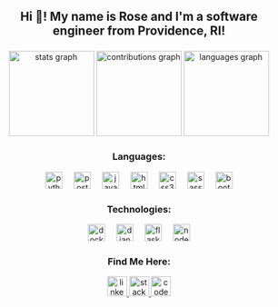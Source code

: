 <h2 align="center">Hi 👋! My name is Rose and I'm a software engineer from Providence, RI!</h2>

###

<div align="center">
  <img src="https://github-readme-stats.vercel.app/api?username=RNedder&theme=vue-dark&show_icons=true&hide_border=false&count_private=true" height="150" alt="stats graph"  />
  <img src="https://github-readme-streak-stats.herokuapp.com/?user=RNedder&theme=vue-dark&hide_border=false" height="150" alt="contributions graph" />
  <img src="https://github-readme-stats.vercel.app/api/top-langs/?username=RNedder&theme=vue-dark&show_icons=true&hide_border=false&layout=compact" height="150" alt="languages graph"  />
</div>

###

<div align="center">
  <h3>Languages: </h3>
  <img src="https://cdn.jsdelivr.net/gh/devicons/devicon/icons/python/python-original.svg" height="30" alt="python logo"  />
  <img width="12" />
  <img src="https://cdn.jsdelivr.net/gh/devicons/devicon/icons/postgresql/postgresql-original.svg" height="30" alt="postgresql logo"  />
  <img width="12" />
  <img src="https://cdn.jsdelivr.net/gh/devicons/devicon@latest/icons/javascript/javascript-original.svg" height="30" alt="javascript logo" />
  <img width="12" />
  <img src="https://cdn.jsdelivr.net/gh/devicons/devicon/icons/html5/html5-original.svg" height="30" alt="html5 logo"  />
  <img width="12" />
  <img src="https://cdn.jsdelivr.net/gh/devicons/devicon/icons/css3/css3-original.svg" height="30" alt="css3 logo"  />
  <img width="12" />
  <img src="https://cdn.jsdelivr.net/gh/devicons/devicon/icons/sass/sass-original.svg" height="30" alt="sass logo"  />
  <img width="12" />
  <img src="https://cdn.jsdelivr.net/gh/devicons/devicon/icons/bootstrap/bootstrap-original.svg" height="30" alt="bootstrap logo"  />

  <h3>Technologies: </h3>
  <img src="https://cdn.jsdelivr.net/gh/devicons/devicon@latest/icons/docker/docker-original-wordmark.svg" height="30" alt="docker logo"  />
  <img width="12" />
  <img src="https://cdn.jsdelivr.net/gh/devicons/devicon@latest/icons/django/django-plain-wordmark.svg" height="30" alt="django logo" />
  <img width="12">
  <img src="https://cdn.jsdelivr.net/gh/devicons/devicon@latest/icons/flask/flask-original-wordmark.svg" height="30" alt="flask logo" />
  <img width="12">
  <img src="https://cdn.jsdelivr.net/gh/devicons/devicon@latest/icons/nodejs/nodejs-original-wordmark.svg" height="30" alt="node.js logo" />
</div>

###

<div align="center">
  <h3>Find Me Here: </h3>
  <a href="www.linkedin.com/in/rosenedder" target="_blank">
    <img src="https://img.shields.io/static/v1?message=LinkedIn&logo=linkedin&label=&color=0077B5&logoColor=white&labelColor=&style=for-the-badge" height="35" alt="linkedin logo"  />
  </a>
  <a href="https://stackoverflow.com/users/25650035/rose-nedder" target="_blank">
    <img src="https://img.shields.io/static/v1?message=Stackoverflow&logo=stackoverflow&label=&color=FE7A16&logoColor=white&labelColor=&style=for-the-badge" height="35" alt="stackoverflow logo"  />
  </a>
  <a href="https://codepen.io/Rose-Nedder" target="_blank">
    <img src="https://img.shields.io/static/v1?message=Codepen&logo=codepen&label=&color=000000&logoColor=white&labelColor=&style=for-the-badge" height="35" alt="codepen logo"  />
  </a>
</div>

###

